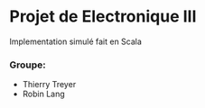 # Projet de Electronique III
Implementation simulé fait en Scala

### Groupe:
* Thierry Treyer
* Robin Lang
